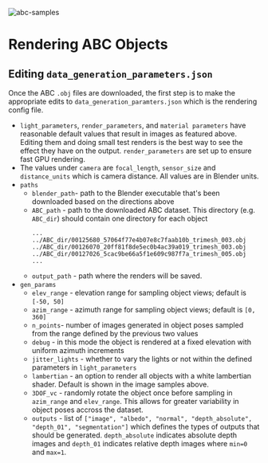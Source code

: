 ![abc-samples](ABC/abc_samples.png)

# Rendering ABC Objects

## Editing `data_generation_parameters.json`

Once the ABC `.obj` files are downloaded, the first step is to make the appropriate edits to `data_generation_paramters.json` which is the rendering config file.

- `light_parameters`, `render_parameters`, and `material parameters` have reasonable default values that result in images as featured above. Editing them and doing small test renders is the best way to see the effect they have on the output. `render_parameters` are set up to ensure fast GPU rendering.
- The values under `camera` are `focal_length`, `sensor_size` and `distance_units` which is camera distance. All values are in Blender units.
- `paths`
    - `blender_path`- path to the Blender executable that's been downloaded based on the directions above
    - `ABC_path` - path to the downloaded ABC dataset. This directory (e.g. `ABC_dir`) should contain one directory for each object
        ```
        ...
        ../ABC_dir/00125680_57064f77e4b07e8c7faab10b_trimesh_003.obj
        ../ABC_dir/00126070_20ff81f8de5ec0b4ac39a019_trimesh_003.obj
        ../ABC_dir/00127026_5cac9be66a5f1e609c987f7a_trimesh_005.obj
        ...
        ```
    - `output_path` - path where the renders will be saved. 
- `gen_params`
    - `elev_range` - elevation range for sampling object views; default is `[-50, 50]`
    - `azim_range` - azimuth range for sampling object views; default is `[0, 360]`
    - `n_points`- number of images generated in object poses sampled from the range defined by the previous two values
    - `debug` - in this mode the object is rendered at a fixed elevation with uniform azimuth increments
    - `jitter_lights` - whether to vary the lights or not within the defined parameters in `light_parameters`
    - `lambertian` - an option to render all objects with a white lambertian shader. Default is shown in the image samples above.
    - `3DOF_vc` - randomly rotate the object once before sampling in `azim_range` and `elev_range`. This allows for greater variability in object poses accross the dataset. 
    - `outputs` - list of `["image", "albedo", "normal", "depth_absolute", "depth_01", "segmentation"]` which defines the types of outputs that should be generated. `depth_absolute` indicates absolute depth images and `depth_01` indicates relative depth images where `min=0` and `max=1`.

